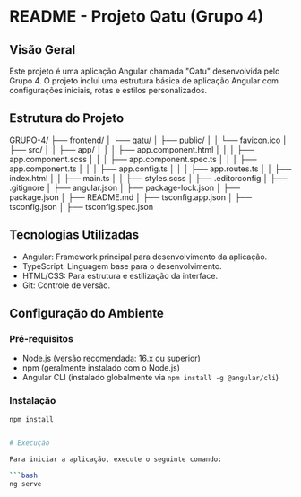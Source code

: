 # README - Projeto Qatu (Grupo 4)

## Visão Geral
Este projeto é uma aplicação Angular chamada "Qatu" desenvolvida pelo Grupo 4. O projeto inclui uma estrutura básica de aplicação Angular com configurações iniciais, rotas e estilos personalizados.

## Estrutura do Projeto

GRUPO-4/
├── frontend/
│ └── qatu/
│ ├── public/
│ │ └── favicon.ico
│ ├── src/
│ │ ├── app/
│ │ │ ├── app.component.html
│ │ │ ├── app.component.scss
│ │ │ ├── app.component.spec.ts
│ │ │ ├── app.component.ts
│ │ │ ├── app.config.ts
│ │ │ ├── app.routes.ts
│ │ ├── index.html
│ │ ├── main.ts
│ │ ├── styles.scss
│ ├── .editorconfig
│ ├── .gitignore
│ ├── angular.json
│ ├── package-lock.json
│ ├── package.json
│ ├── README.md
│ ├── tsconfig.app.json
│ ├── tsconfig.json
│ ├── tsconfig.spec.json


## Tecnologias Utilizadas
- Angular: Framework principal para desenvolvimento da aplicação.
- TypeScript: Linguagem base para o desenvolvimento.
- HTML/CSS: Para estrutura e estilização da interface.
- Git: Controle de versão.

## Configuração do Ambiente

### Pré-requisitos
- Node.js (versão recomendada: 16.x ou superior)
- npm (geralmente instalado com o Node.js)
- Angular CLI (instalado globalmente via `npm install -g @angular/cli`)


### Instalação
```bash 
npm install


# Execução

Para iniciar a aplicação, execute o seguinte comando:

```bash
ng serve
